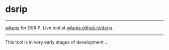 # dsrip
___
[wApps](https://github.com/wApps/manifest) for DSRIP. Live tool at [wApps.github.io/dsrip](https://wApps.github.io/dsrip).

___

This tool is in very early stages of development …